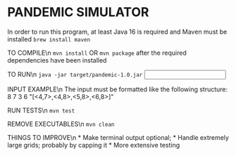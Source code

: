 # PANDEMIC SIMULATOR

In order to run this program, at least Java 16 is required and Maven must be installed
		```brew install maven```

TO COMPILE\n
	```mvn install```
		OR ```mvn package``` after the required dependencies have been installed

TO RUN\n
	```java -jar target/pandemic-1.0.jar``` <INPUT>
	
INPUT EXAMPLE\n
The input must be formatted like the following structure:
	8 7 3 6 "[<4,7>,<4,8>,<5,8>,<6,8>]"


RUN TESTS\n
	```mvn test```

REMOVE EXECUTABLES\n
	```mvn clean```


THINGS TO IMPROVE\n
	* Make terminal output optional;
	* Handle extremely large grids; probably by capping it
	* More extensive testing
